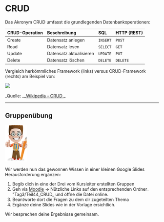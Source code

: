 # CRUD

Das Akronym CRUD umfasst die grundlegenden Datenbankoperationen:

| CRUD-Operation | Beschreibung | SQL | HTTP \(REST\) |
| :--- | :--- | :--- | :--- |
| Create | Datensatz anlegen | `INSERT` | `POST` |
| Read | Datensatz lesen | `SELECT` | `GET` |
| Update | Datensatz aktualisieren | `UPDATE` | `PUT` |
| Delete | Datensatz löschen | `DELETE` | `DELETE` |

Vergleich herkömmliches Framework \(links\) versus CRUD-Framework \(rechts\) am Beispiel von:

![](https://upload.wikimedia.org/wikipedia/commons/thumb/3/37/Nakedobjects.png/500px-Nakedobjects.png)

_Quelle: _[_Wikipedia - CRUD _](https://de.wikipedia.org/wiki/CRUD)

---

## Gruppenübung

![](/_allgemein/ralph_uebung.png)

Wir werden nun das gewonnen Wissen in einer kleinen Google Slides Herausforderung ergänzen:

1. Begib dich in eine der Drei vom Kursleiter erstellten Gruppen
2. Geh via [Moodle](https://kurse.ict-bz.ch/) -&gt; Nützliche Links auf den entsprechenden Ordner_ "Tag3/Teil44\_CRUD_ und öffne die Datei online.
3. Beantworte dort die Fragen zu dem dir zugeteilten Thema
4. Ergänze deine Slides wie in der Vorlage ersichtlich.

Wir besprechen deine Ergebnisse gemeinsam.

